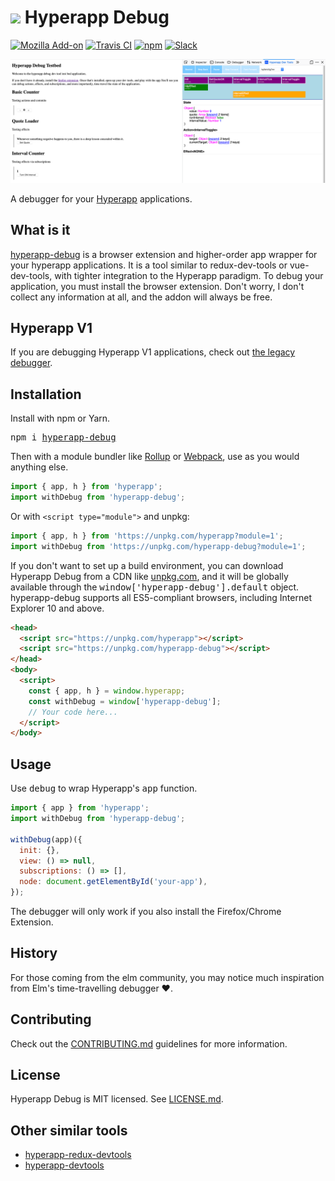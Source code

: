 # <img height=24 src=https://cdn.rawgit.com/JorgeBucaran/f53d2c00bafcf36e84ffd862f0dc2950/raw/882f20c970ff7d61aa04d44b92fc3530fa758bc0/Hyperapp.svg> Hyperapp Debug

[![Mozilla Add-on](https://img.shields.io/amo/dw/hyperapp-debug-dev-tools)](https://addons.mozilla.org/en-US/firefox/addon/hyperapp-debug-dev-tools/)
[![Travis CI](https://img.shields.io/travis/mrozbarry/hyperapp-debug.svg)](https://travis-ci.org/mrozbarry/hyperapp-debug)
[![npm](https://img.shields.io/npm/v/hyperapp-debug.svg)](https://www.npmjs.com/package/hyperapp-debug)
[![Slack](https://hyperappjs.herokuapp.com/badge.svg)](https://hyperappjs.herokuapp.com "Join us")

![](./docs/firefox-screenshot.png)

A debugger for your [Hyperapp](https://github.com/hyperapp/hyperapp) applications.

## What is it

[hyperapp-debug](https://github.com/mrozbarry/hyperapp-debug) is a browser extension and higher-order app wrapper for your hyperapp applications.
It is a tool similar to redux-dev-tools or vue-dev-tools, with tighter integration to the Hyperapp paradigm.
To debug your application, you must install the browser extension. Don't worry, I don't collect any information at all, and the addon will always be free.

## Hyperapp V1

If you are debugging Hyperapp V1 applications, check out [the legacy debugger](https://github.com/mrozbarry/hyperapp-debug/tree/hyperapp-v1-debugger).

## Installation

Install with npm or Yarn.

<pre>
npm i <a href=https://www.npmjs.com/package/hyperapp-debug>hyperapp-debug</a>
</pre>

Then with a module bundler like [Rollup](https://rollupjs.org) or [Webpack](https://webpack.js.org), use as you would anything else.

```js
import { app, h } from 'hyperapp';
import withDebug from 'hyperapp-debug';
```

Or with `<script type="module">` and unpkg:

```js
import { app, h } from 'https://unpkg.com/hyperapp?module=1';
import withDebug from 'https://unpkg.com/hyperapp-debug?module=1';
```

If you don't want to set up a build environment, you can download Hyperapp Debug from a CDN like [unpkg.com](https://unpkg.com/hyperapp-debug), and it will be globally available through the <samp>window['hyperapp-debug'].default</samp> object.
hyperapp-debug supports all ES5-compliant browsers, including Internet Explorer 10 and above.

```html
<head>
  <script src="https://unpkg.com/hyperapp"></script>
  <script src="https://unpkg.com/hyperapp-debug"></script>
</head>
<body>
  <script>
    const { app, h } = window.hyperapp;
    const withDebug = window['hyperapp-debug'];
    // Your code here...
  </script>
</body>
```

## Usage

Use <samp>debug</samp> to wrap Hyperapp's <samp>app</samp> function.

```js
import { app } from 'hyperapp';
import withDebug from 'hyperapp-debug';

withDebug(app)({
  init: {},
  view: () => null,
  subscriptions: () => [],
  node: document.getElementById('your-app'),
});
```

The debugger will only work if you also install the Firefox/Chrome Extension.

## History

For those coming from the elm community, you may notice much inspiration from Elm's time-travelling debugger :heart:.

## Contributing

Check out the [CONTRIBUTING.md](./CONTRIBUTING.md) guidelines for more information.

## License

Hyperapp Debug is MIT licensed. See [LICENSE.md](LICENSE.md).

## Other similar tools

 - [hyperapp-redux-devtools](https://github.com/andyrj/hyperapp-redux-devtools)
 - [hyperapp-devtools](https://github.com/hyperstart/hyperapp-devtools)
